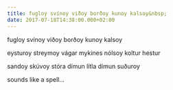 ```yaml
---
title: fugloy svínoy viðoy borðoy kunoy kalsoy&nbsp;
date: 2017-07-18T14:38:00.000+02:00
---
```

fugloy svínoy viðoy borðoy kunoy kalsoy

eysturoy streymoy vágar mykines nólsoy koltur hestur

sandoy skúvoy stóra dímun lítla dímun suðuroy

sounds like a spell...
